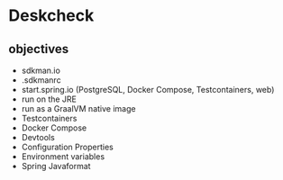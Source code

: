 # Deskcheck 

## objectives
* sdkman.io
* .sdkmanrc
* start.spring.io (PostgreSQL, Docker Compose, Testcontainers, web)
* run on the JRE
* run as a GraalVM native image
* Testcontainers
* Docker Compose
* Devtools 
* Configuration Properties 
* Environment variables
* Spring Javaformat